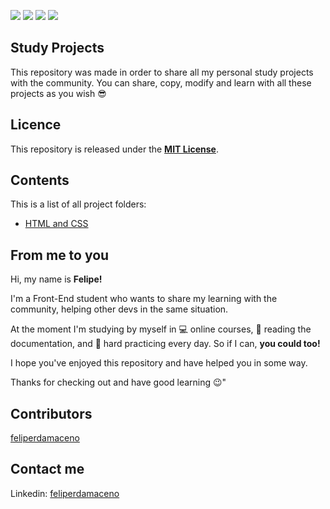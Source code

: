 <a href="https://github.com/feliperdamaceno/study-projects/issues"><img src="https://img.shields.io/github/issues/feliperdamaceno/study-projects"></a>
<a href="https://github.com/feliperdamaceno/study-projects/network"><img src="https://img.shields.io/github/forks/feliperdamaceno/study-projects"></a>
<a href="https://github.com/feliperdamaceno/study-projects/stargazers"><img src="https://img.shields.io/github/stars/feliperdamaceno/study-projects"></a>
<a href="https://github.com/feliperdamaceno/study-projects/commits"><img src="https://img.shields.io/github/last-commit/feliperdamaceno/study-projects"></a>

## Study Projects

This repository was made in order to share all my personal study projects with the community. You can share, copy, modify and learn with all these projects as you wish 😎

## Licence

This repository is released under the [**MIT License**](LICENSE).

## Contents

This is a list of all project folders:

- [HTML and CSS](https://github.com/feliperdamaceno/study-projects/tree/main/projects/HTML_and_CSS)

## From me to you

Hi, my name is **Felipe!**

I'm a Front-End student who wants to share my learning with the community, helping other devs in the same situation.

At the moment I'm studying by myself in 💻 online courses, 📄 reading the documentation, and 💪 hard practicing every day. So if I can, **you could too!**

I hope you've enjoyed this repository and have helped you in some way.

Thanks for checking out and have good learning 😉"

## Contributors

[feliperdamaceno](https://github.com/feliperdamaceno/)

## Contact me

Linkedin: [feliperdamaceno](https://www.linkedin.com/in/feliperdamaceno/)
